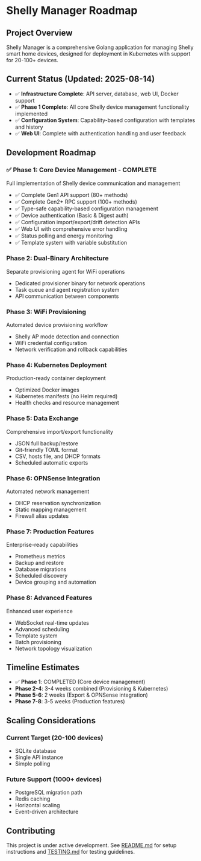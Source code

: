 # Shelly Manager Roadmap

## Project Overview
Shelly Manager is a comprehensive Golang application for managing Shelly smart home devices, designed for deployment in Kubernetes with support for 20-100+ devices.

## Current Status (Updated: 2025-08-14)
- ✅ **Infrastructure Complete**: API server, database, web UI, Docker support
- ✅ **Phase 1 Complete**: All core Shelly device management functionality implemented
- ✅ **Configuration System**: Capability-based configuration with templates and history
- ✅ **Web UI**: Complete with authentication handling and user feedback

## Development Roadmap

### ✅ Phase 1: Core Device Management - COMPLETE
Full implementation of Shelly device communication and management
- ✅ Complete Gen1 API support (80+ methods)
- ✅ Complete Gen2+ RPC support (100+ methods)
- ✅ Type-safe capability-based configuration management
- ✅ Device authentication (Basic & Digest auth)
- ✅ Configuration import/export/drift detection APIs
- ✅ Web UI with comprehensive error handling
- ✅ Status polling and energy monitoring
- ✅ Template system with variable substitution

### Phase 2: Dual-Binary Architecture
Separate provisioning agent for WiFi operations
- Dedicated provisioner binary for network operations
- Task queue and agent registration system
- API communication between components

### Phase 3: WiFi Provisioning
Automated device provisioning workflow
- Shelly AP mode detection and connection
- WiFi credential configuration
- Network verification and rollback capabilities

### Phase 4: Kubernetes Deployment
Production-ready container deployment
- Optimized Docker images
- Kubernetes manifests (no Helm required)
- Health checks and resource management

### Phase 5: Data Exchange
Comprehensive import/export functionality
- JSON full backup/restore
- Git-friendly TOML format
- CSV, hosts file, and DHCP formats
- Scheduled automatic exports

### Phase 6: OPNSense Integration
Automated network management
- DHCP reservation synchronization
- Static mapping management
- Firewall alias updates

### Phase 7: Production Features
Enterprise-ready capabilities
- Prometheus metrics
- Backup and restore
- Database migrations
- Scheduled discovery
- Device grouping and automation

### Phase 8: Advanced Features
Enhanced user experience
- WebSocket real-time updates
- Advanced scheduling
- Template system
- Batch provisioning
- Network topology visualization

## Timeline Estimates
- ✅ **Phase 1**: COMPLETED (Core device management)
- **Phase 2-4**: 3-4 weeks combined (Provisioning & Kubernetes)
- **Phase 5-6**: 2 weeks (Export & OPNSense integration)  
- **Phase 7-8**: 3-5 weeks (Production features)

## Scaling Considerations

### Current Target (20-100 devices)
- SQLite database
- Single API instance
- Simple polling

### Future Support (1000+ devices)
- PostgreSQL migration path
- Redis caching
- Horizontal scaling
- Event-driven architecture

## Contributing
This project is under active development. See [README.md](../README.md) for setup instructions and [TESTING.md](TESTING.md) for testing guidelines.